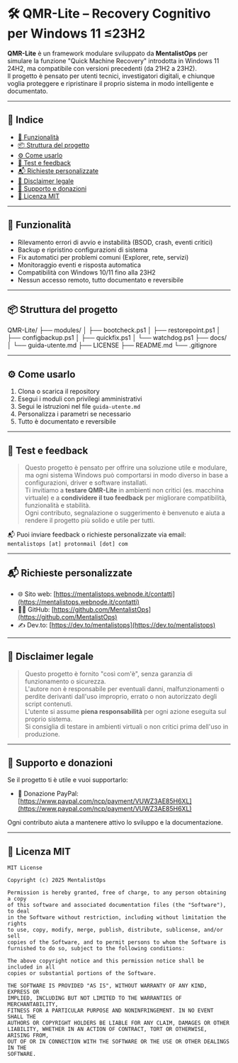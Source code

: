 # 🛠️ QMR-Lite – Recovery Cognitivo per Windows 11 ≤23H2

**QMR-Lite** è un framework modulare sviluppato da **MentalistOps** per simulare la funzione "Quick Machine Recovery" introdotta in Windows 11 24H2, ma compatibile con versioni precedenti (da 21H2 a 23H2).  
Il progetto è pensato per utenti tecnici, investigatori digitali, e chiunque voglia proteggere e ripristinare il proprio sistema in modo intelligente e documentato.

---

## 📁 Indice

- [🔧 Funzionalità](#-funzionalità)
- [📦 Struttura del progetto](#-struttura-del-progetto)
- [⚙️ Come usarlo](#️-come-usarlo)
- [🧪 Test e feedback](#-test-e-feedback)
- [📬 Richieste personalizzate](#-richieste-personalizzate)
- [🔐 Disclaimer legale](#-disclaimer-legale)
- [📣 Supporto e donazioni](#-supporto-e-donazioni)
- [📄 Licenza MIT](#-licenza-mit)

---

## 🔧 Funzionalità

- Rilevamento errori di avvio e instabilità (BSOD, crash, eventi critici)  
- Backup e ripristino configurazioni di sistema  
- Fix automatici per problemi comuni (Explorer, rete, servizi)  
- Monitoraggio eventi e risposta automatica  
- Compatibilità con Windows 10/11 fino alla 23H2  
- Nessun accesso remoto, tutto documentato e reversibile

---

## 📦 Struttura del progetto

QMR-Lite/ ├── modules/ │   ├── bootcheck.ps1 │   ├── restorepoint.ps1 │   ├── configbackup.ps1 │   ├── quickfix.ps1 │   └── watchdog.ps1 ├── docs/ │   └── guida-utente.md ├── LICENSE ├── README.md └── .gitignore

---

## ⚙️ Come usarlo

1. Clona o scarica il repository  
2. Esegui i moduli con privilegi amministrativi  
3. Segui le istruzioni nel file `guida-utente.md`  
4. Personalizza i parametri se necessario  
5. Tutto è documentato e reversibile

---

## 🧪 Test e feedback

> Questo progetto è pensato per offrire una soluzione utile e modulare, ma ogni sistema Windows può comportarsi in modo diverso in base a configurazioni, driver e software installati.  
> Ti invitiamo a **testare QMR-Lite** in ambienti non critici (es. macchina virtuale) e a **condividere il tuo feedback** per migliorare compatibilità, funzionalità e stabilità.  
> Ogni contributo, segnalazione o suggerimento è benvenuto e aiuta a rendere il progetto più solido e utile per tutti.

📬 Puoi inviare feedback o richieste personalizzate via email:  
`mentalistops [at] protonmail [dot] com`

---

## 📬 Richieste personalizzate

- 🌐 Sito web: [https://mentalistops.webnode.it/contatti](https://mentalistops.webnode.it/contatti)  
- 🧑‍💻 GitHub: [https://github.com/MentalistOps](https://github.com/MentalistOps)  
- ✍️ Dev.to: [https://dev.to/mentalistops](https://dev.to/mentalistops)

---

## 🔐 Disclaimer legale

> Questo progetto è fornito "così com'è", senza garanzia di funzionamento o sicurezza.  
> L'autore non è responsabile per eventuali danni, malfunzionamenti o perdite derivanti dall'uso improprio, errato o non autorizzato degli script contenuti.  
> L'utente si assume **piena responsabilità** per ogni azione eseguita sul proprio sistema.  
> Si consiglia di testare in ambienti virtuali o non critici prima dell'uso in produzione.

---

## 📣 Supporto e donazioni

Se il progetto ti è utile e vuoi supportarlo:

- 💸 Donazione PayPal: [https://www.paypal.com/ncp/payment/VUWZ3AE85H6XL](https://www.paypal.com/ncp/payment/VUWZ3AE85H6XL)

Ogni contributo aiuta a mantenere attivo lo sviluppo e la documentazione.

---

## 📄 Licenza MIT

```text
MIT License

Copyright (c) 2025 MentalistOps

Permission is hereby granted, free of charge, to any person obtaining a copy
of this software and associated documentation files (the "Software"), to deal
in the Software without restriction, including without limitation the rights
to use, copy, modify, merge, publish, distribute, sublicense, and/or sell
copies of the Software, and to permit persons to whom the Software is
furnished to do so, subject to the following conditions:

The above copyright notice and this permission notice shall be included in all
copies or substantial portions of the Software.

THE SOFTWARE IS PROVIDED "AS IS", WITHOUT WARRANTY OF ANY KIND, EXPRESS OR
IMPLIED, INCLUDING BUT NOT LIMITED TO THE WARRANTIES OF MERCHANTABILITY,
FITNESS FOR A PARTICULAR PURPOSE AND NONINFRINGEMENT. IN NO EVENT SHALL THE
AUTHORS OR COPYRIGHT HOLDERS BE LIABLE FOR ANY CLAIM, DAMAGES OR OTHER
LIABILITY, WHETHER IN AN ACTION OF CONTRACT, TORT OR OTHERWISE, ARISING FROM,
OUT OF OR IN CONNECTION WITH THE SOFTWARE OR THE USE OR OTHER DEALINGS IN THE
SOFTWARE.







